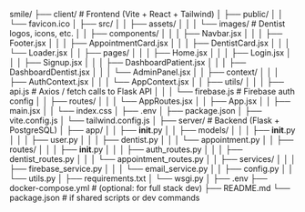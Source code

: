 smile/
├── client/                     # Frontend (Vite + React + Tailwind)
│   ├── public/
│   │   └── favicon.ico
│   ├── src/
│   │   ├── assets/
│   │   │   └── images/        # Dentist logos, icons, etc.
│   │   ├── components/
│   │   │   ├── Navbar.jsx
│   │   │   ├── Footer.jsx
│   │   │   ├── AppointmentCard.jsx
│   │   │   ├── DentistCard.jsx
│   │   │   └── Loader.jsx
│   │   ├── pages/
│   │   │   ├── Home.jsx
│   │   │   ├── Login.jsx
│   │   │   ├── Signup.jsx
│   │   │   ├── DashboardPatient.jsx
│   │   │   ├── DashboardDentist.jsx
│   │   │   └── AdminPanel.jsx
│   │   ├── context/
│   │   │   ├── AuthContext.jsx
│   │   │   └── AppContext.jsx
│   │   ├── utils/
│   │   │   ├── api.js          # Axios / fetch calls to Flask API
│   │   │   └── firebase.js     # Firebase auth config
│   │   ├── routes/
│   │   │   └── AppRoutes.jsx
│   │   ├── App.jsx
│   │   ├── main.jsx
│   │   └── index.css
│   ├── .env
│   ├── package.json
│   ├── vite.config.js
│   └── tailwind.config.js
│
├── server/                     # Backend (Flask + PostgreSQL)
│   ├── app/
│   │   ├── __init__.py
│   │   ├── models/
│   │   │   ├── __init__.py
│   │   │   ├── user.py
│   │   │   ├── dentist.py
│   │   │   └── appointment.py
│   │   ├── routes/
│   │   │   ├── __init__.py
│   │   │   ├── auth_routes.py
│   │   │   ├── dentist_routes.py
│   │   │   └── appointment_routes.py
│   │   ├── services/
│   │   │   ├── firebase_service.py
│   │   │   └── email_service.py
│   │   ├── config.py
│   │   └── utils.py
│   ├── requirements.txt
│   └── wsgi.py
│
├── .env
├── docker-compose.yml           # (optional: for full stack dev)
├── README.md
└── package.json                 # if shared scripts or dev commands
